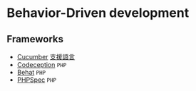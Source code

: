 Behavior-Driven development
===========================

Frameworks
----------

* [Cucumber](https://cucumber.io/) [支援語言](https://cucumber.io/docs)
* [Codeception](http://codeception.com/) `PHP`
* [Behat](http://docs.behat.org/en/v3.0/) `PHP`
* [PHPSpec](http://www.phpspec.net/en/stable/) `PHP`
